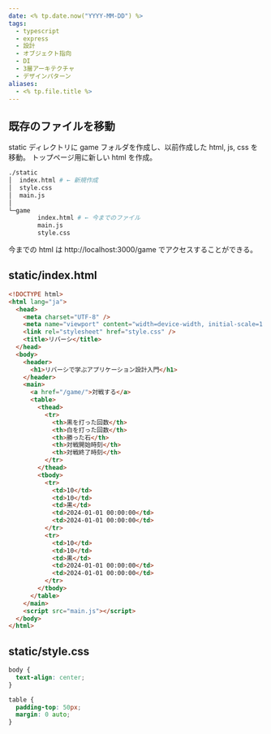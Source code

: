 ```yaml
---
date: <% tp.date.now("YYYY-MM-DD") %>
tags:
  - typescript
  - express
  - 設計
  - オブジェクト指向
  - DI
  - 3層アーキテクチャ
  - デザインパターン
aliases:
  - <% tp.file.title %>
---
```


## 既存のファイルを移動

static ディレクトリに game フォルダを作成し、以前作成した html, js, css を移動。
トップページ用に新しい html を作成。

```bash
./static
│  index.html # ← 新規作成
│  style.css
│  main.js
│
└─game
        index.html # ← 今までのファイル
        main.js
        style.css
```

今までの html は http://localhost:3000/game でアクセスすることができる。

## static/index.html

```html
<!DOCTYPE html>
<html lang="ja">
  <head>
    <meta charset="UTF-8" />
    <meta name="viewport" content="width=device-width, initial-scale=1.0" />
    <link rel="stylesheet" href="style.css" />
    <title>リバーシ</title>
  </head>
  <body>
    <header>
      <h1>リバーシで学ぶアプリケーション設計入門</h1>
    </header>
    <main>
      <a href="/game/">対戦する</a>
      <table>
        <thead>
          <tr>
            <th>黒を打った回数</th>
            <th>白を打った回数</th>
            <th>勝った石</th>
            <th>対戦開始時刻</th>
            <th>対戦終了時刻</th>
          </tr>
        </thead>
        <tbody>
          <tr>
            <td>10</td>
            <td>10</td>
            <td>黒</td>
            <td>2024-01-01 00:00:00</td>
            <td>2024-01-01 00:00:00</td>
          </tr>
          <tr>
            <td>10</td>
            <td>10</td>
            <td>黒</td>
            <td>2024-01-01 00:00:00</td>
            <td>2024-01-01 00:00:00</td>
          </tr>
        </tbody>
      </table>
    </main>
    <script src="main.js"></script>
  </body>
</html>
```

## static/style.css

```css
body {
  text-align: center;
}

table {
  padding-top: 50px;
  margin: 0 auto;
}
```
